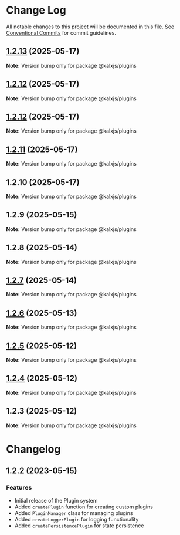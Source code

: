 # Change Log

All notable changes to this project will be documented in this file.
See [Conventional Commits](https://conventionalcommits.org) for commit guidelines.

## [1.2.13](https://github.com/Odeneho-Calculus/kalxjs/compare/@kalxjs/plugins@1.2.12...@kalxjs/plugins@1.2.13) (2025-05-17)

**Note:** Version bump only for package @kalxjs/plugins

## [1.2.12](https://github.com/Odeneho-Calculus/kalxjs/compare/@kalxjs/plugins@1.2.11...@kalxjs/plugins@1.2.12) (2025-05-17)

**Note:** Version bump only for package @kalxjs/plugins

## [1.2.12](https://github.com/Odeneho-Calculus/kalxjs/compare/@kalxjs/plugins@1.2.11...@kalxjs/plugins@1.2.12) (2025-05-17)

**Note:** Version bump only for package @kalxjs/plugins

## [1.2.11](https://github.com/Odeneho-Calculus/kalxjs/compare/@kalxjs/plugins@1.2.10...@kalxjs/plugins@1.2.11) (2025-05-17)

**Note:** Version bump only for package @kalxjs/plugins

## 1.2.10 (2025-05-17)

**Note:** Version bump only for package @kalxjs/plugins

## 1.2.9 (2025-05-15)

**Note:** Version bump only for package @kalxjs/plugins

## 1.2.8 (2025-05-14)

**Note:** Version bump only for package @kalxjs/plugins

## [1.2.7](https://github.com/Odeneho-Calculus/kalxjs/compare/@kalxjs/plugins@1.2.6...@kalxjs/plugins@1.2.7) (2025-05-14)

**Note:** Version bump only for package @kalxjs/plugins

## [1.2.6](https://github.com/Odeneho-Calculus/kalxjs/compare/@kalxjs/plugins@1.2.5...@kalxjs/plugins@1.2.6) (2025-05-13)

**Note:** Version bump only for package @kalxjs/plugins

## [1.2.5](https://github.com/Odeneho-Calculus/kalxjs/compare/@kalxjs/plugins@1.2.4...@kalxjs/plugins@1.2.5) (2025-05-12)

**Note:** Version bump only for package @kalxjs/plugins

## [1.2.4](https://github.com/Odeneho-Calculus/kalxjs/compare/@kalxjs/plugins@1.2.3...@kalxjs/plugins@1.2.4) (2025-05-12)

**Note:** Version bump only for package @kalxjs/plugins

## 1.2.3 (2025-05-12)

**Note:** Version bump only for package @kalxjs/plugins

# Changelog

## 1.2.2 (2023-05-15)

### Features

- Initial release of the Plugin system
- Added `createPlugin` function for creating custom plugins
- Added `PluginManager` class for managing plugins
- Added `createLoggerPlugin` for logging functionality
- Added `createPersistencePlugin` for state persistence
